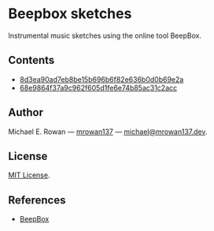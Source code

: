 # Beepbox sketches

Instrumental music sketches using the online tool BeepBox.


## Contents

* [8d3ea90ad7eb8be15b696b6f82e636b0d0b69e2a](
  https://raw.githack.com/mrowan137/beepbox-sketches/main/sketches/8d3ea90ad7eb8be15b696b6f82e636b0d0b69e2a/8d3ea90ad7eb8be15b696b6f82e636b0d0b69e2a.html)
* [68e9864f37a9c962f605d1fe6e74b85ac31c2acc](
  https://raw.githack.com/mrowan137/beepbox-sketches/main/sketches/68e9864f37a9c962f605d1fe6e74b85ac31c2acc/68e9864f37a9c962f605d1fe6e74b85ac31c2acc.html)


## Author

Michael E. Rowan — [mrowan137](https://github.com/mrowan137) — [michael@mrowan137.dev](mailto:michael@mrowan137.dev).


## License

[MIT License](https://github.com/mrowan137/beepbox-sketches/blob/main/LICENSE).


## References
* [BeepBox](https://www.beepbox.co/)
